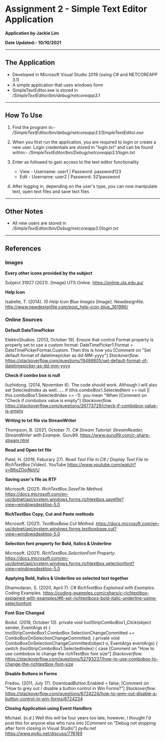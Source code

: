 # Assignment 2 - Simple Text Editor Application

**Application by Jackie Lim**

**Date Updated:- 10/10/2021**

------

## The Application

- Developed in Microsoft Visual Studio 2019 (using C# and NETCOREAPP 3.1)
- A simple application that uses windows form
- SimpleTextEditor.exe is stored in */SimpleTextEditor/bin/debug/netcoreapp3.1*

------

## **How To Use**

1. Find the program in:- */SimpleTextEditor/bin/debug/netcoreapp3.1/SimpleTextEditor.exe*
2. When you first run the application, you are required to login or create a new user. Login credentials are stored in "login.txt" and can be found within:- */SimpleTextEditor/bin/Debug/netcoreapp3.1/login.txt*
3. Enter as followed to gain access to the text editor functionality

   - View - Username: user1 | Password: password123 
   - Edit - Username: user2 | Password: 321password 
4. After logging in, depending on the user's type, you can now manipulate text, open text files and save text files

------

## Other Notes

- All new users are stored in */SimpleTextEditor/bin/Debug/netcoreapp3.1/login.txt*

------

## **References**

### Images

**Every other icons provided by the subject**

Subject 31927 (2021). [Image] UTS Online. https://online.uts.edu.au/

**Help Icon**

Isabelle, T. (2014). *10 Help Icon Blue Images* [Image]. Newdesignfile. http://www.newdesignfile.com/post_help-icon-blue_361996/



### **Online Sources**

**Default DateTimePicker**

ElektroStudios. (2013, October 19). Ensure that control Format property is properly set to use a custom format: DateTimePicker1.Format = DateTimePickerFormat.Custom. Then this is how you [Comment on "Set default format of datetimepicker as dd-MM-yyyy"] *Stackoverflow*. https://stackoverflow.com/questions/19466805/set-default-format-of-datetimepicker-as-dd-mm-yyyy

**Check if combo box is null**

liuzhidong. (2014, November 6). The code should work. Although I will also set SelectedIndex as well...... if (this.comboBox1.SelectedItem == null || this.comboBox1.SelectedIndex == -1). you mean "When [Comment on "Check if combobox value is empty"] *Stackoverflow.* https://stackoverflow.com/questions/26773729/check-if-combobox-value-is-empty

**Writing to txt file via StreamWriter**

Thompson, B. (2021, October 7). *C# Stream Tutorial: StreamReader, StreamWriter with Example*. Guru99. https://www.guru99.com/c-sharp-stream.html

**Read and Open txt file**

Patel, H. (2019, Feburary 27). *Read Text File in C# / Display Text File to RichTextBox* [Video]. YouTube https://www.youtube.com/watch?v=B6oZOoiNpVU

**Saving user's file as RTF**

Microsoft. (2021). *RichTextBox.SaveFile Method*. https://docs.microsoft.com/en-us/dotnet/api/system.windows.forms.richtextbox.savefile?view=windowsdesktop-5.0

**RichTextBox Copy, Cut and Paste methods**

Microsoft. (2021). *TextBoxBase.Cut Method*. https://docs.microsoft.com/en-us/dotnet/api/system.windows.forms.textboxbase.cut?view=windowsdesktop-5.0

**Selection font property for Bold, Italics & Underline**

Microsoft. (2021). *RichTextBox.SelectionFont Property*. https://docs.microsoft.com/en-us/dotnet/api/system.windows.forms.richtextbox.selectionfont?view=windowsdesktop-5.0

**Applying Bold, Italics & Underline on selected text together**

Dhamodaran, S. (2020, April 7). *C# RichTextBox Explained with Examples*. Coding Examples. https://coding-examples.com/csharp/c-richtextbox-explained-with-examples/#6-set-richtextboxs-bold-italic-underline-using-selectionfont

**Font Size Changed**

Bodul. (2018, October 13). private void toolStripComboBox1_Click(object sender, EventArgs e) { toolStripComboBox1.ComboBox.SelectionChangeCommitted += ComboBoxOnSelectionChangeCommitted; } private void ComboBoxOnSelectionChangeCommitted(object o, EventArgs eventArgs) {  switch (toolStripComboBox1.SelectedIndex) { case [Comment on "How to use combobox to change the richTextBox font size"] *Stackoverflow.* https://stackoverflow.com/questions/52793237/how-to-use-combobox-to-change-the-richtextbox-font-size

**Disable Buttons in Forms**

Fredou. (2011, July 17). DownloadButton.Enabled = false; [Comment on "How to grey out / disable a button control in Win Forms?"] *Stackoverflow*. https://stackoverflow.com/questions/6724224/how-to-grey-out-disable-a-button-control-in-win-forms/6724234

**Closing Application using Event Handlers**

Michael. (n.d.) Well this will be four years too late, however, I thought I'd post this for anyone else who runs into [Comment on "Debug not stopping after form closing in Visual Studio"] *py4u.net* https://www.py4u.net/discuss/776169


